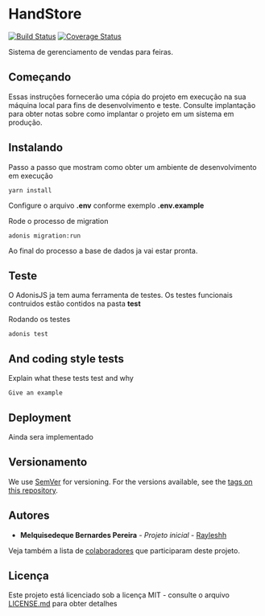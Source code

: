 # HandStore
[![Build Status](https://travis-ci.org/b2-tech/handstore.svg?branch=master)](https://travis-ci.org/b2-tech/handstore.svg?branch=master) [![Coverage Status](https://coveralls.io/repos/github/b2-tech/handstore/badge.svg?branch=master)](https://coveralls.io/github/b2-tech/handstore?branch=master)

Sistema de gerenciamento de vendas para feiras.

## Começando

Essas instruções fornecerão uma cópia do projeto em execução na sua máquina local para fins de desenvolvimento e teste. Consulte implantação para obter notas sobre como implantar o projeto em um sistema em produção.

## Instalando

Passo a passo que mostram como obter um ambiente de desenvolvimento em execução

```
yarn install
```

Configure o arquivo **.env** conforme exemplo **.env.example**

Rode o processo de migration
```
adonis migration:run
```

Ao final do processo a base de dados ja vai estar pronta.

## Teste

O AdonisJS ja tem auma ferramenta de testes.
Os testes funcionais contruidos estão contidos na pasta **test**

Rodando os testes
```
adonis test
```

## And coding style tests

Explain what these tests test and why

```
Give an example
```

## Deployment

Ainda sera implementado

<!-- ## Built With

* [Dropwizard](http://www.dropwizard.io/1.0.2/docs/) - The web framework used
* [Maven](https://maven.apache.org/) - Dependency Management
* [ROME](https://rometools.github.io/rome/) - Used to generate RSS Feeds -->

## Versionamento

We use [SemVer](http://semver.org/) for versioning. For the versions available, see the [tags on this repository](https://github.com/your/project/tags). 

## Autores

* **Melquisedeque Bernardes Pereira** - *Projeto inicial* - [Rayleshh](https://github.com/rayleshh)

Veja também a lista de [colaboradores](https://github.com/your/project/contributors) que participaram deste projeto.

## Licença

Este projeto está licenciado sob a licença MIT - consulte o arquivo [LICENSE.md](LICENSE.md) para obter detalhes
